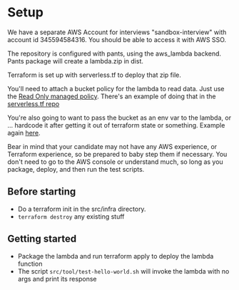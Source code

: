 # Setup

We have a separate AWS Account for interviews "sandbox-interview" with account id 345594584316.
You should be able to access it with AWS SSO.

The repository is configured with pants, using the aws_lambda backend.
Pants package will create a lambda.zip in dist.

Terraform is set up with serverless.tf to deploy that zip file.

You'll need to attach a bucket policy for the lambda to read data. Just use the [Read Only managed policy](https://docs.aws.amazon.com/aws-managed-policy/latest/reference/AmazonS3ReadOnlyAccess.html). There's an example of doing that in the [serverless.tf repo](https://github.com/terraform-aws-modules/terraform-aws-lambda/blob/master/examples/complete/main.tf#L155C1-L156C69)

You're also going to want to pass the bucket as an env var to the lambda, or ... hardcode it after getting it out of terraform state or something. Example again [here](https://github.com/terraform-aws-modules/terraform-aws-lambda/blob/master/examples/complete/main.tf#L50).

Bear in mind that your candidate may not have any AWS experience, or Terraform experience, so be prepared to baby step them if necessary. You don't need to go to the AWS console or understand much, so long as you package, deploy, and then run the test scripts.

## Before starting

-  Do a terraform init in the src/infra directory.
- `terraform destroy` any existing stuff

## Getting started

- Package the lambda and run terraform apply to deploy the lambda function
- The script `src/tool/test-hello-world.sh` will invoke the lambda with no args and print its response
